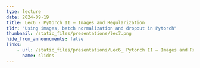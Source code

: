 ```yaml
---
type: lecture
date: 2024-09-19
title: Lec6 - Pytorch II – Images and Regularization
tldr: "Using images, batch normalization and dropout in Pytorch"
thumbnail: /static_files/presentations/lec7.png
hide_from_announcments: false
links:
    - url: /static_files/presentations/Lec6_ Pytorch II – Images and Regularization.pdf
      name: slides
---
```


